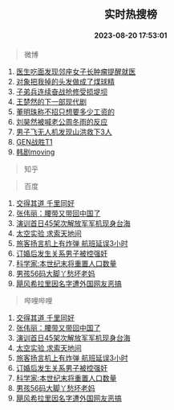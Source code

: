 <div align="center"><h2>实时热搜榜</h2><h4>2023-08-20 17:53:01</h4></div>

> 微博  

1. [医生吃面发现邻座女子长肿瘤提醒就医](https://s.weibo.com/weibo?q=%23%E5%8C%BB%E7%94%9F%E5%90%83%E9%9D%A2%E5%8F%91%E7%8E%B0%E9%82%BB%E5%BA%A7%E5%A5%B3%E5%AD%90%E9%95%BF%E8%82%BF%E7%98%A4%E6%8F%90%E9%86%92%E5%B0%B1%E5%8C%BB%23&t=31&band_rank=1&Refer=top)<br />
2. [对象把我掉的头发做成了煤球精](https://s.weibo.com/weibo?q=%23%E5%AF%B9%E8%B1%A1%E6%8A%8A%E6%88%91%E6%8E%89%E7%9A%84%E5%A4%B4%E5%8F%91%E5%81%9A%E6%88%90%E4%BA%86%E7%85%A4%E7%90%83%E7%B2%BE%23&t=31&band_rank=2&Refer=top)<br />
3. [子弟兵连续奋战抢修受损堤坝](https://s.weibo.com/weibo?q=%23%E5%AD%90%E5%BC%9F%E5%85%B5%E8%BF%9E%E7%BB%AD%E5%A5%8B%E6%88%98%E6%8A%A2%E4%BF%AE%E5%8F%97%E6%8D%9F%E5%A0%A4%E5%9D%9D%23&t=31&band_rank=3&Refer=top)<br />
4. [王楚然的下一部现代剧](https://s.weibo.com/weibo?q=%23%E7%8E%8B%E6%A5%9A%E7%84%B6%E7%9A%84%E4%B8%8B%E4%B8%80%E9%83%A8%E7%8E%B0%E4%BB%A3%E5%89%A7%23&t=31&band_rank=4&Refer=top)<br />
5. [董明珠称不招只想要多少工资的](https://s.weibo.com/weibo?q=%23%E8%91%A3%E6%98%8E%E7%8F%A0%E7%A7%B0%E4%B8%8D%E6%8B%9B%E5%8F%AA%E6%83%B3%E8%A6%81%E5%A4%9A%E5%B0%91%E5%B7%A5%E8%B5%84%E7%9A%84%23&t=31&band_rank=5&Refer=top)<br />
6. [刘昊然被喊老公周冬雨的反应](https://s.weibo.com/weibo?q=%23%E5%88%98%E6%98%8A%E7%84%B6%E8%A2%AB%E5%96%8A%E8%80%81%E5%85%AC%E5%91%A8%E5%86%AC%E9%9B%A8%E7%9A%84%E5%8F%8D%E5%BA%94%23&t=31&band_rank=6&Refer=top)<br />
7. [男子飞无人机发现山洪救下3人](https://s.weibo.com/weibo?q=%23%E7%94%B7%E5%AD%90%E9%A3%9E%E6%97%A0%E4%BA%BA%E6%9C%BA%E5%8F%91%E7%8E%B0%E5%B1%B1%E6%B4%AA%E6%95%91%E4%B8%8B3%E4%BA%BA%23&t=31&band_rank=7&Refer=top)<br />
8. [GEN战胜T1](https://s.weibo.com/weibo?q=%23GEN%E6%88%98%E8%83%9CT1%23&t=31&band_rank=8&Refer=top)<br />
9. [韩剧moving](https://s.weibo.com/weibo?q=%E9%9F%A9%E5%89%A7moving&t=31&band_rank=9&Refer=top)<br />

> 知乎  


> 百度  

1. [交得其道 千里同好](https://www.baidu.com/s?wd=%E4%BA%A4%E5%BE%97%E5%85%B6%E9%81%93+%E5%8D%83%E9%87%8C%E5%90%8C%E5%A5%BD&sa=fyb_news&rsv_dl=fyb_news)<br />
2. [张伟丽：腰带又带回中国了](https://www.baidu.com/s?wd=%E5%BC%A0%E4%BC%9F%E4%B8%BD%EF%BC%9A%E8%85%B0%E5%B8%A6%E5%8F%88%E5%B8%A6%E5%9B%9E%E4%B8%AD%E5%9B%BD%E4%BA%86&sa=fyb_news&rsv_dl=fyb_news)<br />
3. [演训首日45架次解放军军机现身台海](https://www.baidu.com/s?wd=%E6%BC%94%E8%AE%AD%E9%A6%96%E6%97%A545%E6%9E%B6%E6%AC%A1%E8%A7%A3%E6%94%BE%E5%86%9B%E5%86%9B%E6%9C%BA%E7%8E%B0%E8%BA%AB%E5%8F%B0%E6%B5%B7&sa=fyb_news&rsv_dl=fyb_news)<br />
4. [太空实验 求索天地间](https://www.baidu.com/s?wd=%E5%A4%AA%E7%A9%BA%E5%AE%9E%E9%AA%8C+%E6%B1%82%E7%B4%A2%E5%A4%A9%E5%9C%B0%E9%97%B4&sa=fyb_news&rsv_dl=fyb_news)<br />
5. [旅客扬言机上有炸弹 航班延误3小时](https://www.baidu.com/s?wd=%E6%97%85%E5%AE%A2%E6%89%AC%E8%A8%80%E6%9C%BA%E4%B8%8A%E6%9C%89%E7%82%B8%E5%BC%B9+%E8%88%AA%E7%8F%AD%E5%BB%B6%E8%AF%AF3%E5%B0%8F%E6%97%B6&sa=fyb_news&rsv_dl=fyb_news)<br />
6. [订婚后发生关系男子被控强奸](https://www.baidu.com/s?wd=%E8%AE%A2%E5%A9%9A%E5%90%8E%E5%8F%91%E7%94%9F%E5%85%B3%E7%B3%BB%E7%94%B7%E5%AD%90%E8%A2%AB%E6%8E%A7%E5%BC%BA%E5%A5%B8&sa=fyb_news&rsv_dl=fyb_news)<br />
7. [科学家:本世纪末将重置人口数量](https://www.baidu.com/s?wd=%E7%A7%91%E5%AD%A6%E5%AE%B6%3A%E6%9C%AC%E4%B8%96%E7%BA%AA%E6%9C%AB%E5%B0%86%E9%87%8D%E7%BD%AE%E4%BA%BA%E5%8F%A3%E6%95%B0%E9%87%8F&sa=fyb_news&rsv_dl=fyb_news)<br />
8. [男孩56码大脚丫愁坏老妈](https://www.baidu.com/s?wd=%E7%94%B7%E5%AD%A956%E7%A0%81%E5%A4%A7%E8%84%9A%E4%B8%AB%E6%84%81%E5%9D%8F%E8%80%81%E5%A6%88&sa=fyb_news&rsv_dl=fyb_news)<br />
9. [飓风希拉里因名字遭外国网友恶搞](https://www.baidu.com/s?wd=%E9%A3%93%E9%A3%8E%E5%B8%8C%E6%8B%89%E9%87%8C%E5%9B%A0%E5%90%8D%E5%AD%97%E9%81%AD%E5%A4%96%E5%9B%BD%E7%BD%91%E5%8F%8B%E6%81%B6%E6%90%9E&sa=fyb_news&rsv_dl=fyb_news)<br />

> 哔哩哔哩  

1. [交得其道 千里同好](https://www.baidu.com/s?wd=%E4%BA%A4%E5%BE%97%E5%85%B6%E9%81%93+%E5%8D%83%E9%87%8C%E5%90%8C%E5%A5%BD&sa=fyb_news&rsv_dl=fyb_news)<br />
2. [张伟丽：腰带又带回中国了](https://www.baidu.com/s?wd=%E5%BC%A0%E4%BC%9F%E4%B8%BD%EF%BC%9A%E8%85%B0%E5%B8%A6%E5%8F%88%E5%B8%A6%E5%9B%9E%E4%B8%AD%E5%9B%BD%E4%BA%86&sa=fyb_news&rsv_dl=fyb_news)<br />
3. [演训首日45架次解放军军机现身台海](https://www.baidu.com/s?wd=%E6%BC%94%E8%AE%AD%E9%A6%96%E6%97%A545%E6%9E%B6%E6%AC%A1%E8%A7%A3%E6%94%BE%E5%86%9B%E5%86%9B%E6%9C%BA%E7%8E%B0%E8%BA%AB%E5%8F%B0%E6%B5%B7&sa=fyb_news&rsv_dl=fyb_news)<br />
4. [太空实验 求索天地间](https://www.baidu.com/s?wd=%E5%A4%AA%E7%A9%BA%E5%AE%9E%E9%AA%8C+%E6%B1%82%E7%B4%A2%E5%A4%A9%E5%9C%B0%E9%97%B4&sa=fyb_news&rsv_dl=fyb_news)<br />
5. [旅客扬言机上有炸弹 航班延误3小时](https://www.baidu.com/s?wd=%E6%97%85%E5%AE%A2%E6%89%AC%E8%A8%80%E6%9C%BA%E4%B8%8A%E6%9C%89%E7%82%B8%E5%BC%B9+%E8%88%AA%E7%8F%AD%E5%BB%B6%E8%AF%AF3%E5%B0%8F%E6%97%B6&sa=fyb_news&rsv_dl=fyb_news)<br />
6. [订婚后发生关系男子被控强奸](https://www.baidu.com/s?wd=%E8%AE%A2%E5%A9%9A%E5%90%8E%E5%8F%91%E7%94%9F%E5%85%B3%E7%B3%BB%E7%94%B7%E5%AD%90%E8%A2%AB%E6%8E%A7%E5%BC%BA%E5%A5%B8&sa=fyb_news&rsv_dl=fyb_news)<br />
7. [科学家:本世纪末将重置人口数量](https://www.baidu.com/s?wd=%E7%A7%91%E5%AD%A6%E5%AE%B6%3A%E6%9C%AC%E4%B8%96%E7%BA%AA%E6%9C%AB%E5%B0%86%E9%87%8D%E7%BD%AE%E4%BA%BA%E5%8F%A3%E6%95%B0%E9%87%8F&sa=fyb_news&rsv_dl=fyb_news)<br />
8. [男孩56码大脚丫愁坏老妈](https://www.baidu.com/s?wd=%E7%94%B7%E5%AD%A956%E7%A0%81%E5%A4%A7%E8%84%9A%E4%B8%AB%E6%84%81%E5%9D%8F%E8%80%81%E5%A6%88&sa=fyb_news&rsv_dl=fyb_news)<br />
9. [飓风希拉里因名字遭外国网友恶搞](https://www.baidu.com/s?wd=%E9%A3%93%E9%A3%8E%E5%B8%8C%E6%8B%89%E9%87%8C%E5%9B%A0%E5%90%8D%E5%AD%97%E9%81%AD%E5%A4%96%E5%9B%BD%E7%BD%91%E5%8F%8B%E6%81%B6%E6%90%9E&sa=fyb_news&rsv_dl=fyb_news)<br />
